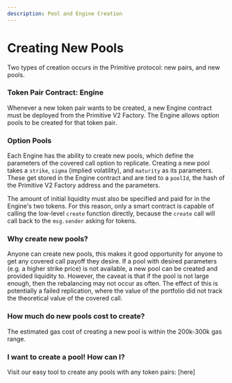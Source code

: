 ```yaml
---
description: Pool and Engine Creation
---
```


# Creating New Pools

Two types of creation occurs in the Primitive protocol: new pairs, and new pools.

### Token Pair Contract: Engine

Whenever a new token pair wants to be created, a new Engine contract must be deployed from the Primitive V2 Factory. The Engine allows option pools to be created for that token pair.

### Option Pools

Each Engine has the ability to create new pools, which define the parameters of the covered call option to replicate. Creating a new pool takes a `strike`, `sigma` \(implied volatility\), and `maturity` as its parameters. These get stored in the Engine contract and are tied to a `poolId`, the hash of the Primitive V2 Factory address and the parameters. 

The amount of initial liquidity must also be specified and paid for in the Engine's two tokens. For this reason, only a smart contract is capable of calling the low-level `create` function directly, because the `create` call will call back to the `msg.sender` asking for tokens.

### Why create new pools?

Anyone can create new pools, this makes it good opportunity for anyone to get any covered call payoff they desire. If a pool with desired parameters \(e.g. a higher strike price\) is not available, a new pool can be created and provided liquidity to. However, the caveat is that if the pool is not large enough, then the rebalancing may not occur as often. The effect of this is potentially a failed replication, where the value of the portfolio did not track the theoretical value of the covered call.

### How much do new pools cost to create?

The estimated gas cost of creating a new pool is within the 200k-300k gas range.

### I want to create a pool! How can I?

Visit our easy tool to create any pools with any token pairs: \[here\]

